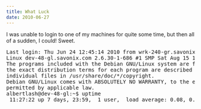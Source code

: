 ```yaml
---
title: What Luck 
date: 2010-06-27
---
```

I was unable to login to one of my machines for quite some time, but then all of a sudden, I could! Sweet.

<pre class="sh_sh">
Last login: Thu Jun 24 12:45:14 2010 from wrk-240-gr.savonix.com
Linux dev-48-gl.savonix.com 2.6.30-1-686 #1 SMP Sat Aug 15 19:11:58 UTC 2009 i686
The programs included with the Debian GNU/Linux system are free software;
the exact distribution terms for each program are described in the
individual files in /usr/share/doc/*/copyright.
Debian GNU/Linux comes with ABSOLUTELY NO WARRANTY, to the extent
permitted by applicable law.
albertlash@dev-48-gl:~$ uptime
 11:27:22 up 7 days, 23:59,  1 user,  load average: 0.08, 0.02, 0.01
</pre>


